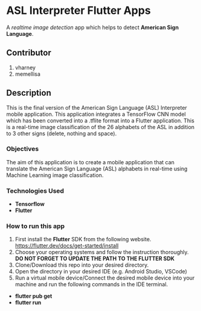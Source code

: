 # ASL Interpreter Flutter Apps
A _realtime image detection_ app which helps to detect **American Sign Language**.

Contributor
----------
1. vharney
2. memellisa

## Description
This is the final version of the American Sign Language (ASL) Interpreter mobile application. This application integrates a TensorFlow CNN model which has been converted into a .tflite format into a Flutter application. This is a real-time image classification of the 26 alphabets of the ASL in addition to 3 other signs (delete, nothing and space).

### Objectives
The aim of this application is to create a mobile application that can translate the American Sign Language (ASL) alphabets in real-time using Machine Learning image classification.

### Technologies Used
- **Tensorflow**
- **Flutter**

### How to run this app
1. First install the **Flutter** SDK from the following website.  
https://flutter.dev/docs/get-started/install  
2. Choose your operating systems and follow the instruction thoroughly.  
**DO NOT FORGET TO UPDATE THE PATH TO THE FLUTTER SDK**
3. Clone/Download this repo into your desired directory.
4. Open the directory in your desired IDE (e.g. Android Studio, VSCode)
5. Run a virtual mobile device/Connect the desired mobile device into your machine and run the following commands in the IDE terminal.

- **flutter pub get**
- **flutter run**
